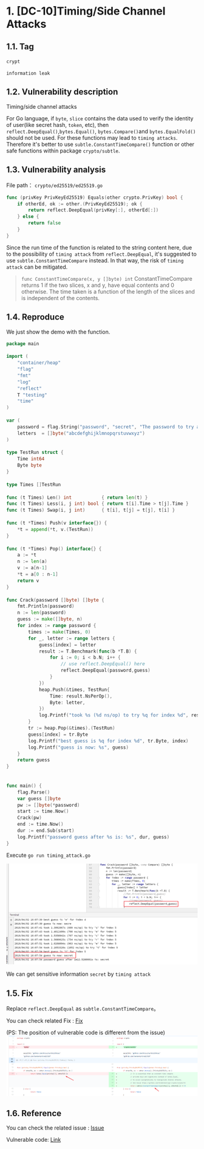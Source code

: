 # 1. [DC-10]Timing/Side Channel Attacks

## 1.1. Tag

`crypt`

`information leak`

## 1.2. Vulnerability description

Timing/side channel attacks

For Go language, if `byte`, `slice` contains the data used to verify the identity of user(like secret hash, `token`, etc), then `reflect.DeepEqual()`,`bytes.Equal()`, `bytes.Compare()`and `bytes.EqualFold()` should not be used. For these functions may lead to `timing attacks`. Therefore it's better to use `subtle.ConstantTimeCompare()` function or other safe functions within package `crypto/subtle`.

## 1.3. Vulnerability analysis

File path： `crypto/ed25519/ed25519.go`

```go
func (privKey PrivKeyEd25519) Equals(other crypto.PrivKey) bool {
    if otherEd, ok := other.(PrivKeyEd25519); ok {
        return reflect.DeepEqual(privKey[:], otherEd[:])
    } else {
        return false
    }
}
```

Since the run time of the function is related to the string content here,
due to the possibility of `timing attack` from `reflect.DeepEqual`, it's suggested to use `subtle.ConstantTimeCompare` instead. In that way, the risk of `timing attack` can be mitigated.

>`func ConstantTimeCompare(x, y []byte) int` ConstantTimeCompare returns 1 if the two slices, x and y, have equal contents and 0 otherwise. The time taken is a function of the length of the slices and is independent of the contents.

## 1.4. Reproduce

We just show the demo with the function.

```go
package main

import (
    "container/heap"
    "flag"
    "fmt"
    "log"
    "reflect"
    T "testing"
    "time"
)

var (
    password = flag.String("password", "secret", "The password to try and guess")
    letters  = []byte("abcdefghijklmnopqrstuvwxyz")
)

type TestRun struct {
    Time int64
    Byte byte
}

type Times []TestRun

func (t Times) Len() int           { return len(t) }
func (t Times) Less(i, j int) bool { return t[i].Time > t[j].Time }
func (t Times) Swap(i, j int)      { t[i], t[j] = t[j], t[i] }

func (t *Times) Push(v interface{}) {
    *t = append(*t, v.(TestRun))
}

func (t *Times) Pop() interface{} {
    a := *t
    n := len(a)
    v := a[n-1]
    *t = a[0 : n-1]
    return v
}

func Crack(password []byte) []byte {
    fmt.Println(password)
    n := len(password)
    guess := make([]byte, n)
    for index := range password {
        times := make(Times, 0)
        for _, letter := range letters {
            guess[index] = letter
            result := T.Benchmark(func(b *T.B) {
                for i := 0; i < b.N; i++ {
                    // use reflect.DeepEqual() here
                    reflect.DeepEqual(password,guess)
                }
            })
            heap.Push(&times, TestRun{
                Time: result.NsPerOp(),
                Byte: letter,
            })
            log.Printf("took %s (%d ns/op) to try %q for index %d", result.T, result.NsPerOp(), letter, index)
        }
        tr := heap.Pop(&times).(TestRun)
        guess[index] = tr.Byte
        log.Printf("best guess is %q for index %d", tr.Byte, index)
        log.Printf("guess is now: %s", guess)
    }
    return guess
}


func main() {
    flag.Parse()
    var guess []byte
    pw := []byte(*password)
    start := time.Now()
    Crack(pw)
    end := time.Now()
    dur := end.Sub(start)
    log.Printf("password guess after %s is: %s", dur, guess)
}

```

Execute `go run timing_attack.go`

![1](./pic/1.png)

We can get sensitive information `secret` by `timing attack`

## 1.5. Fix

Replace `reflect.DeepEqual` as `subtle.ConstantTimeCompare`。

You can check related Fix  : [Fix](https://github.com/tendermint/tendermint/commit/3df2ca128d12a20c63fb05fd20d37132b7576760)

(PS: The position of vulnerable code is different from the issue)
![MDY6Q29tbWl0MTQ4NTU4NTkxOmM3NWZlYTljOTRlZDkwMDkwYjc2NjUxNGU0Y2QyYWJjZTJmYjdhZTc=_1](./pic/MDY6Q29tbWl0MTQ4NTU4NTkxOmM3NWZlYTljOTRlZDkwMDkwYjc2NjUxNGU0Y2QyYWJjZTJmYjdhZTc=_1.png)

## 1.6. Reference

You can check the related issue : [Issue](https://github.com/tendermint/tendermint/issues/2049)

Vulnerable code: [Link](https://github.com/tendermint/tendermint/blob/v0.22.5/rpc/core/blocks.go)